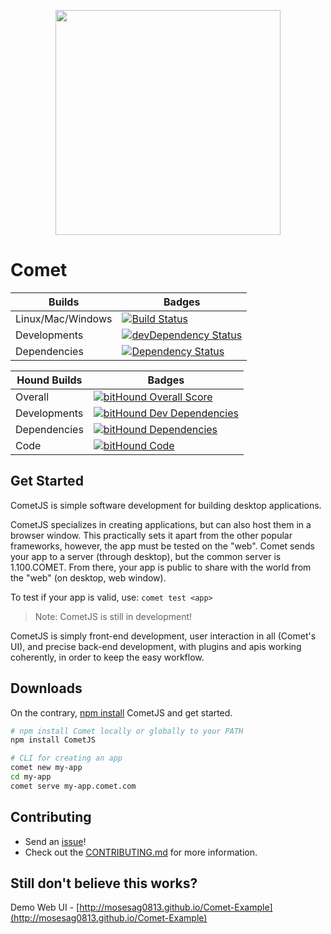 <p align="center">
<a href="http://www.comet-dev.com">
<img src="http://nebula.wsimg.com/bd4eb81da0db5a7ebdf585ca67c19549?AccessKeyId=6AF0847A48BE134CF5A5&disposition=0&alloworigin=1" width="360">
</a>
</p>

# Comet

 Builds | Badges
---------- | ----------
Linux/Mac/Windows |[![Build Status](https://travis-ci.org/comet-dev/CometJS.svg?branch=master)](https://travis-ci.org/comet-dev/CometJS) 
 Developments |[![devDependency Status](https://david-dm.org/comet-dev/CometJS/dev-status.svg)](https://david-dm.org/comet-dev/CometJS#info=devDependencies)
  Dependencies|[![Dependency Status](https://david-dm.org/comet-dev/CometJS.svg)](https://david-dm.org/comet-dev/CometJS)
  
  Hound Builds | Badges
  ------------ |----------  
  Overall | [![bitHound Overall Score](https://www.bithound.io/github/comet-dev/CometJS/badges/score.svg)](https://www.bithound.io/github/comet-dev/CometJS)
  Developments | [![bitHound Dev Dependencies](https://www.bithound.io/github/comet-dev/CometJS/badges/devDependencies.svg)](https://www.bithound.io/github/comet-dev/CometJS/master/dependencies/npm)
  Dependencies | [![bitHound Dependencies](https://www.bithound.io/github/comet-dev/CometJS/badges/dependencies.svg)](https://www.bithound.io/github/comet-dev/CometJS/master/dependencies/npm)
  Code | [![bitHound Code](https://www.bithound.io/github/comet-dev/CometJS/badges/code.svg)](https://www.bithound.io/github/comet-dev/CometJS)
## Get Started

CometJS is simple software development for building desktop applications.

CometJS specializes in creating applications, but can also host them in a browser window. This practically sets it apart from the other popular frameworks, however, the app must be tested on the "web". Comet sends your app to a server (through desktop), but the common server is 1.100.COMET. From there, your app is public to share with the world from the "web" (on desktop, web window).

To test if your app is valid, use: ```comet test <app>```
> Note: CometJS is still in development!

CometJS is simply front-end development, user interaction in all (Comet's UI), and precise back-end development, with plugins and apis working coherently, in order to keep the easy workflow. 


## Downloads
On the contrary, [npm install](https://www.npmjs.com/package/CometJS) CometJS and get started.
```sh
# npm install Comet locally or globally to your PATH
npm install CometJS
```
```sh
# CLI for creating an app
comet new my-app
cd my-app
comet serve my-app.comet.com
```

## Contributing
- Send an [issue](https://github.com/comet-dev/CometJS/issues)!
- Check out the [CONTRIBUTING.md](https://github.com/comet-dev/CometJS/blob/master/CONTRIBUTING.md) for more information.

## Still don't believe this works?
Demo Web UI - [http://mosesag0813.github.io/Comet-Example](http://mosesag0813.github.io/Comet-Example) 
